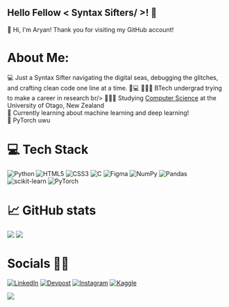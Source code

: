 <!-- Level 3: Add custom code -->

## Hello Fellow < Syntax Sifters/ >! 🧩
👋 Hi, I'm Aryan! Thank you for visiting my GitHub account!

# About Me: 
💻 Just a Syntax Sifter navigating the digital seas, debugging the glitches, and crafting clean code one line at a time. 🧩💻
👨🏻‍💻 BTech undergrad trying to make a career in research br/>
🙋🏻‍♂️ Studying [Computer Science](https://youtu.be/Dd_4zfmY-aA?si=3NnnJ-j5ls7johlv) at the University of Otago, New Zealand<br/>
💭 Currently learning about machine learning and deep learning!<br/>
🍄 PyTorch uwu

# 💻 Tech Stack
<!-- Badges from https://github.com/Ileriayo/markdown-badges -->
![Python](https://img.shields.io/badge/python-3670A0?style=for-the-badge&logo=python&logoColor=ffdd54)
![HTML5](https://img.shields.io/badge/html5-%23E34F26.svg?style=for-the-badge&logo=html5&logoColor=white)
![CSS3](https://img.shields.io/badge/css3-%231572B6.svg?style=for-the-badge&logo=css3&logoColor=white)
![C](https://img.shields.io/badge/c-%2300599C.svg?style=for-the-badge&logo=c&logoColor=white)
![Figma](https://img.shields.io/badge/figma-%23F24E1E.svg?style=for-the-badge&logo=figma&logoColor=white)
![NumPy](https://img.shields.io/badge/numpy-%23013243.svg?style=for-the-badge&logo=numpy&logoColor=white) 
![Pandas](https://img.shields.io/badge/pandas-%23150458.svg?style=for-the-badge&logo=pandas&logoColor=white) 
![scikit-learn](https://img.shields.io/badge/scikit--learn-%23F7931E.svg?style=for-the-badge&logo=scikit-learn&logoColor=white)
![PyTorch](https://img.shields.io/badge/pytorch-EE4C2C?style=for-the-badge&logo=pytorch&logoColor=white)

# 📈 GitHub stats
<!-- GitHub stats from https://github.com/anuraghazra/github-readme-stats -->
![](https://github-readme-stats.vercel.app/api?username=c0der-aryan&theme=radical&hide_border=false&include_all_commits=true&count_private=true)
![](https://github-readme-streak-stats.herokuapp.com/?user=c0der-aryan&theme=radical&hide_border=false)


# Socials 🙌🏻 
[![LinkedIn](https://img.shields.io/badge/LinkedIn-%230077B5.svg?logo=linkedin&logoColor=white&color=blue&style=flat)](https://linkedin.com/in/vanshsachdeva) 
[![Devpost](https://img.shields.io/badge/Devpost-%230077B5.svg?logo=devpost&logoColor=white&color=023d54&style=flat)](https://devpost.com/vansh2101)
[![Instagram](https://img.shields.io/badge/Instagram-%23E4405F.svg?logo=Instagram&logoColor=white&style=flat)](https://instagram.com/vansh_2101) 
[![Kaggle](https://img.shields.io/badge/Kaggle-20BEFF.svg?logo=Kaggle&logoColor=white&style=flat)](https://www.kaggle.com/soodaryan)

[![](https://visitcount.itsvg.in/api?id=c0der-aryan&icon=0&color=10)](https://visitcount.itsvg.in)

